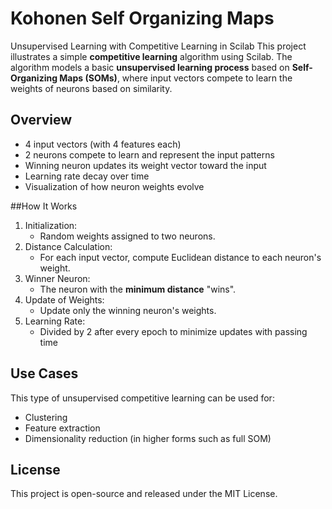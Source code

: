 
# Kohonen Self Organizing Maps
Unsupervised Learning with Competitive Learning in Scilab
This project illustrates a simple **competitive learning** algorithm using Scilab. The algorithm models a basic **unsupervised learning process** based on **Self-Organizing Maps (SOMs)**, where input vectors compete to learn the weights of neurons based on similarity.

## Overview

- 4 input vectors (with 4 features each)
- 2 neurons compete to learn and represent the input patterns
- Winning neuron updates its weight vector toward the input
- Learning rate decay over time
- Visualization of how neuron weights evolve

##How It Works

1. Initialization:
   - Random weights assigned to two neurons.
2. Distance Calculation:
   - For each input vector, compute Euclidean distance to each neuron's weight.
3. Winner Neuron:
   - The neuron with the **minimum distance** "wins".
4. Update of Weights:
   - Update only the winning neuron's weights.
5. Learning Rate:
   - Divided by 2 after every epoch to minimize updates with passing time


## Use Cases

This type of unsupervised competitive learning can be used for:
- Clustering
- Feature extraction
- Dimensionality reduction (in higher forms such as full SOM)

## License

This project is open-source and released under the MIT License.
